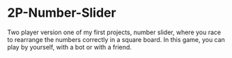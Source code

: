 # 2P-Number-Slider
Two player version one of my first projects, number slider, where you race to rearrange the numbers correctly in a square board.  In this game, you can play by yourself, with a bot or with a friend.
